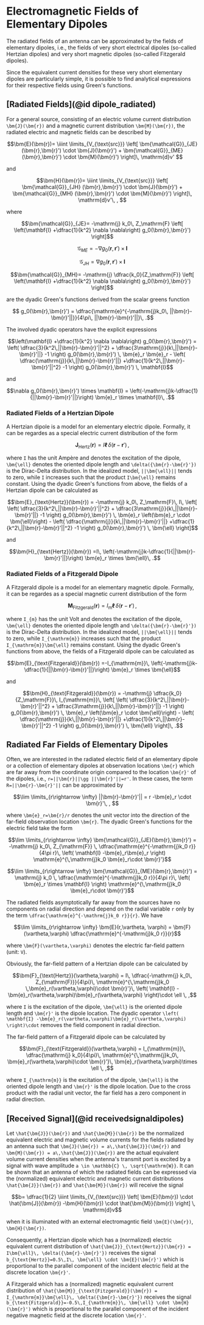 # Electromagnetic Fields of Elementary Dipoles
The radiated fields of an antenna can be approximated by the fields of elementary dipoles, i.e., the fields of very short electrical dipoles (so-called Hertzian dipoles) and very short magnetic dipoles (so-called Fitzgerald dipoles).

Since the equivalent current densities for these very short elementary dipoles are particularly simple, it is possible to find analytical expressions for their respective fields using Green's functions.

## [Radiated Fields](@id dipole_radiated)
For a general source, consisting of an electric volume current distribution ``\bm{J}(\bm{r})`` and a magnetic current distribution ``\bm{M}(\bm{r})``, the radiated electric and magnetic fields can be described by 

```math
\bm{E}(\bm{r})=
\iiint \limits_{V_{\text{src}}}
\left[
\bm{\mathcal{G}}_{JE}
(\bm{r},\bm{r}')
\cdot
\bm{J}(\bm{r}')
+
\bm{\mathcal{G}}_{ME}
(\bm{r},\bm{r}')
\cdot
\bm{M}(\bm{r}')
\right]\, \mathrm{d}v' 
```
and
```math
\bm{H}(\bm{r})=
\iiint \limits_{V_{\text{src}}}
\left[
\bm{\mathcal{G}}_{JH}
(\bm{r},\bm{r}')
\cdot
\bm{J}(\bm{r}')
+
\bm{\mathcal{G}}_{MH}
(\bm{r},\bm{r}')
\cdot
\bm{M}(\bm{r}')
\right]\, \mathrm{d}v'\, , 
```
where 
```math
\bm{\mathcal{G}}_{JE}=
-\mathrm{j} k_0\, Z_\mathrm{F}
\left[
\left(\mathbf{I} +\dfrac{1}{k^2} \nabla \nabla\right) g_0(\bm{r},\bm{r}')
\right]
```
```math
\bm{\mathcal{G}}_{ME}=
-\nabla g_0(\bm{r},\bm{r}') \times \mathbf{I}
```
```math
\bm{\mathcal{G}}_{JH}=
\nabla g_0(\bm{r},\bm{r}') \times \mathbf{I}
```
```math
\bm{\mathcal{G}}_{MH}=
-\mathrm{j} \dfrac{k_0}{Z_\mathrm{F}}
\left[
\left(\mathbf{I} +\dfrac{1}{k^2} \nabla \nabla\right) g_0(\bm{r},\bm{r}')
\right]
```
are the dyadic Green's functions derived from the scalar greens function
```math
 g_0(\bm{r},\bm{r}')
=
\dfrac{\mathrm{e}^{-\mathrm{j}k_0\, ||\bm{r}-\bm{r}'||}}{4\pi\, ||\bm{r}-\bm{r}'||}\, .
``` 

The involved dyadic operators have the explicit expressions
```math
\left(\mathbf{I} +\dfrac{1}{k^2} \nabla \nabla\right) g_0(\bm{r},\bm{r}')
=
\left(
\dfrac{3}{k^2\,||\bm{r}-\bm{r}'||^2}
+
\dfrac{3\mathrm{j}}{k\,||\bm{r}-\bm{r}'||} 
-1   
\right)
g_0(\bm{r},\bm{r}')
\,
\bm{e}_r \bm{e}_r 
-
\left(
\dfrac{\mathrm{j}}{k\,||\bm{r}-\bm{r}'||}
+\dfrac{1}{k^2\,||\bm{r}-\bm{r}'||^2}
-1
\right)
g_0(\bm{r},\bm{r}')
\,
\mathbf{I}
```
and
```math
\nabla g_0(\bm{r},\bm{r}') \times \mathbf{I}
=
\left(-\mathrm{j}k-\dfrac{1}{||\bm{r}-\bm{r}'||}\right) \bm{e}_r \times \mathbf{I}\, .
```
### Radiated Fields of a Hertzian Dipole
A Hertzian dipole is a model for an elementary electric dipole. Formally, it can be regardes as a special electric current distribution of the form
```math
\bm{J}_{\text{Hertz}}(\bm{r})
=
I\bm{\ell}
\,
\delta({\bm{r}-\bm{r}'})\, ,
```
where ``I`` has the unit Ampère and denotes the excitation of the dipole, ``\bm{\ell}`` denotes the oriented dipole length and ``\delta({\bm{r}-\bm{r}'})`` is the Dirac-Delta distribution. In the idealized model, ``||\bm{\ell}||`` tends to zero, while ``I`` increases such that the product ``I\bm{\ell}`` remains constant. Using the dyadic Green's functions from above, the fields of a Hertzian dipole can be calculated as
```math
\bm{E}_{\text{Hertz}}(\bm{r})
=
-\mathrm{j} k_0\, Z_\mathrm{F}\, I\,
\left[
\left(
\dfrac{3}{k^2\,||\bm{r}-\bm{r}'||^2}
+
\dfrac{3\mathrm{j}}{k\,||\bm{r}-\bm{r}'||} 
-1   
\right)
g_0(\bm{r},\bm{r}')
\,
\bm{e}_r \left(\bm{e}_r \cdot \bm{\ell}\right)
-
\left(
\dfrac{\mathrm{j}}{k\,||\bm{r}-\bm{r}'||}
+\dfrac{1}{k^2\,||\bm{r}-\bm{r}'||^2}
-1
\right)
g_0(\bm{r},\bm{r}')
\,
\bm{\ell}
\right]
```
and 
```math
\bm{H}_{\text{Hertz}}(\bm{r})
=I\,
\left(-\mathrm{j}k-\dfrac{1}{||\bm{r}-\bm{r}'||}\right) \bm{e}_r \times \bm{\ell}\, .
```

### Radiated Fields of a Fitzgerald Dipole
A Fitzgerald dipole is a model for an elementary magnetic dipole. Formally, it can be regardes as a special magnetic current distribution of the form
```math
\bm{M}_{\text{Fitzgerald}}(\bm{r})
=
I_{\mathrm{m}}\bm{\ell}
\,
\delta({\bm{r}-\bm{r}'})\, ,
```
where ``I_{m}`` has the unit Volt and denotes the excitation of the dipole, ``\bm{\ell}`` denotes the oriented dipole length and ``\delta({\bm{r}-\bm{r}'})`` is the Dirac-Delta distribution. In the idealized model, ``||\bm{\ell}||`` tends to zero, while ``I_{\mathrm{m}}`` increases such that the product ``I_{\mathrm{m}}\bm{\ell}`` remains constant. Using the dyadic Green's functions from above, the fields of a Fitzgerald dipole can be calculated as
```math
\bm{E}_{\text{Fitzgerald}}(\bm{r})
=-I_{\mathrm{m}}\,
\left(-\mathrm{j}k-\dfrac{1}{||\bm{r}-\bm{r}'||}\right) \bm{e}_r \times \bm{\ell}
``` 
and
```math
\bm{H}_{\text{Fitzgerald}}(\bm{r})
=
-\mathrm{j} \dfrac{k_0}{Z_\mathrm{F}}\, I_{\mathrm{m}}\,
\left[
\left(
\dfrac{3}{k^2\,||\bm{r}-\bm{r}'||^2}
+
\dfrac{3\mathrm{j}}{k\,||\bm{r}-\bm{r}'||} 
-1   
\right)
g_0(\bm{r},\bm{r}')
\,
\bm{e}_r \left(\bm{e}_r \cdot \bm{\ell}\right)
-
\left(
\dfrac{\mathrm{j}}{k\,||\bm{r}-\bm{r}'||}
+\dfrac{1}{k^2\,||\bm{r}-\bm{r}'||^2}
-1
\right)
g_0(\bm{r},\bm{r}')
\,
\bm{\ell}
\right]\, .
``` 

## Radiated Far Fields of Elementary Dipoles
Often, we are interested in the radiated electric field of an elementary dipole or a collection of elementary dipoles at observation locations ``\bm{r}`` which are far away from the coordinate origin compared to the location ``\bm{r}'`` of the dipoles, i.e., ``r=||\bm{r}||\gg ||\bm{r}'||=r'``. In these cases, the term ``R=||\bm{r}-\bm{r}'||`` can be approximated by
```math
\lim \limits_{r\rightarrow \infty} ||\bm{r}-\bm{r}'|| = r -\bm{e}_r \cdot \bm{r}'\, , 
```
where ``\bm{e}_r=\bm{r}/r`` denotes the unit vector into the direction of the far-field observation location ``\bm{r}``. The dyadic Green's functions for the electric field take the form  
```math
\lim \limits_{r\rightarrow \infty}
\bm{\mathcal{G}}_{JE}(\bm{r},\bm{r}')
=
-\mathrm{j} k_0\, Z_{\mathrm{F}} \, \dfrac{\mathrm{e}^{-\mathrm{j}k_0 r}}{4\pi r}\, 
\left(
    \mathbf{I} -\bm{e}_r\bm{e}_r
\right)
\mathrm{e}^{\,\mathrm{j}k_0 \bm{e}_r\cdot \bm{r}'}
```
```math
\lim \limits_{r\rightarrow \infty}
\bm{\mathcal{G}}_{ME}(\bm{r},\bm{r}')
=
\mathrm{j} k_0 \, \dfrac{\mathrm{e}^{-\mathrm{j}k_0 r}}{4\pi r}\, 
\left(
    \bm{e}_r \times \mathbf{I}
\right)
\mathrm{e}^{\,\mathrm{j}k_0 \bm{e}_r\cdot \bm{r}'}
```

The radiated fields asymptotically far away from the sources have no components on radial direction and depend on the radial variable ``r`` only by the term ``\dfrac{\mathrm{e}^{-\mathrm{j}k_0 r}}{r}``. We have
```math
\lim \limits_{r\rightarrow \infty} 
\bm{E}(r,\vartheta, \varphi)
=
\bm{F}(\vartheta,\varphi)
\dfrac{\mathrm{e}^{-\mathrm{j}k_0 r}}{r}
```
where ``\bm{F}(\vartheta,\varphi)`` denotes the electric far-field pattern (unit: ``V``). 

Obviously, the far-field pattern of a Hertzian dipole can be calculated by
```math
\bm{F}_{\text{Hertz}}(\vartheta,\varphi)
=
I\, \dfrac{-\mathrm{j} k_0\, Z_{\mathrm{F}}}{4\pi}\,
\mathrm{e}^{\,\mathrm{j}k_0 \,\bm{e}_r(\vartheta,\varphi)\cdot \bm{r}'}\, 
\left(
    \mathbf{I} -\bm{e}_r(\vartheta,\varphi)\bm{e}_r(\vartheta,\varphi)
\right)\cdot \ell
\, ,
```
where ``I`` is the excitation of the dipole, ``\bm{\ell}`` is the oriented dipole length and ``\bm{r}'`` is the dipole location. The dyadic operator ``\left(
    \mathbf{I} -\bm{e}_r(\vartheta,\varphi)\bm{e}_r(\vartheta,\varphi)
\right)\cdot`` removes the field component in radial direction.

The far-field pattern of a Fitzgerald dipole can be calculated by
```math
\bm{F}_{\text{Fitzgerald}}(\vartheta,\varphi)
=
I_{\mathrm{m}}\, \dfrac{\mathrm{j} k_0}{4\pi}\,
\mathrm{e}^{\,\mathrm{j}k_0\, \bm{e}_r(\vartheta,\varphi)\cdot \bm{r}'}\, 
\bm{e}_r(\vartheta,\varphi)\times  \ell
\, ,
```
where ``I_{\mathrm{m}}`` is the excitation of the dipole, ``\bm{\ell}`` is the oriented dipole length and ``\bm{r}'`` is the dipole location. Due to the cross product with the radial unit vector, the far field has a zero component in radial direction.

## [Received Signal](@id receivedsignaldipoles)
Let ``\hat{\bm{J}}(\bm{r})`` and ``\hat{\bm{M}}(\bm{r})`` be the normalized equivalent electric and magnetic volume currents for the fields radiated by an antenna such that ``\bm{J}(\bm{r}) = a\,\hat{\bm{J}}(\bm{r})`` and ``\bm{M}(\bm{r}) = a\,\hat{\bm{J}}(\bm{r})`` are the actual equivalent volume current densities when the antenna's transmit port is excited by a signal with wave amplitude ``a \in \mathbb{C} \, \sqrt{\mathrm{W}}``.
It can be shown that an antenna of which the radiated fields can be expressed via the (normalized) equivalent electric and magnetic current distributions ``\hat{\bm{J}}(\bm{r})`` and ``\hat{\bm{M}}(\bm{r})`` will receive the signal 
```math
b=
\dfrac{1}{2}
\iiint \limits_{V_{\text{src}}}
\left[
\bm{E}(\bm{r}) \cdot \hat{\bm{J}}(\bm{r})
-\bm{H}(\bm{r}) \cdot \hat{\bm{M}}(\bm{r})
\right]
\, \mathrm{d}v
``` 
when it is illuminated with an external electromagntic field ``\bm{E}(\bm{r})``, ``\bm{H}(\bm{r})``.

Consequently, a Hertzian dipole which has a (normalized) electric equivalent current distribution of ``\hat{\bm{J}}_{\text{Hertz}}(\bm{r}) = I\bm{\ell}\, \delta({\bm{r}-\bm{r}'})`` receives the signal ``b_{\text{Hertz}}=0.5\,I\, \bm{\ell} \cdot \bm{E}(\bm{r}')`` which is proportional to the parallel component of the incident electric field at the discrete location ``\bm{r}'``.

A Fitzgerald which has a (normalized) magnetic equivalent current distribution of ``\hat{\bm{M}}_{\text{Fitzgerald}}(\bm{r}) = I_{\mathrm{m}}\bm{\ell}\, \delta({\bm{r}-\bm{r}'})`` receives the signal ``b_{\text{Fitzgerald}}=-0.5\,I_{\mathrm{m}}\, \bm{\ell} \cdot \bm{H}(\bm{r}')`` which is proportional to the parallel component of the incident negative magnetic field at the discrete location ``\bm{r}'``.
